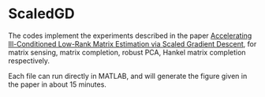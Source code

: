 # ScaledGD
The codes implement the experiments described in the paper 
[Accelerating Ill-Conditioned Low-Rank Matrix Estimation via Scaled Gradient Descent](https://arxiv.org/abs/2005.08898),
for matrix sensing, matrix completion, robust PCA, Hankel matrix completion respectively.

Each file can run directly in MATLAB, and will generate the figure given in the paper in about 15 minutes.
